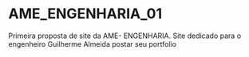 # AME_ENGENHARIA_01
Primeira proposta de site da AME- ENGENHARIA. Site dedicado para o engenheiro Guilherme Almeida postar seu portfolio
